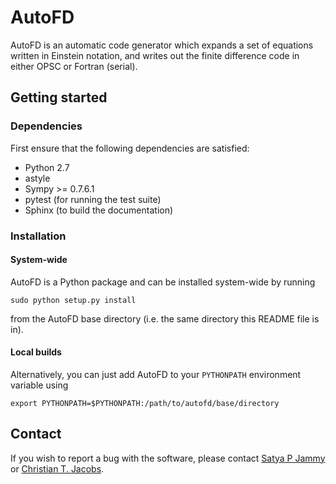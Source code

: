 # AutoFD

AutoFD is an automatic code generator which expands a set of equations written in Einstein notation, and writes out the finite difference code in either OPSC or Fortran (serial).

## Getting started

### Dependencies
First ensure that the following dependencies are satisfied:

* Python 2.7
* astyle
* Sympy >= 0.7.6.1
* pytest (for running the test suite)
* Sphinx (to build the documentation)

### Installation

#### System-wide
AutoFD is a Python package and can be installed system-wide by running

```
sudo python setup.py install
```

from the AutoFD base directory (i.e. the same directory this README file is in).

#### Local builds
Alternatively, you can just add AutoFD to your `PYTHONPATH` environment variable using

```
export PYTHONPATH=$PYTHONPATH:/path/to/autofd/base/directory
```

## Contact
If you wish to report a bug with the software, please contact [Satya P Jammy](mailto:S.P.Jammy@soton.ac.uk) or [Christian T. Jacobs](mailto:C.T.Jacobs@soton.ac.uk).
